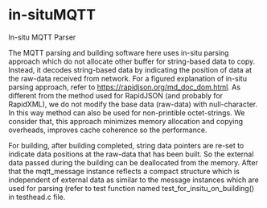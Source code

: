 # in-situMQTT
In-situ MQTT Parser

The MQTT parsing and building software here uses in-situ parsing approach which do not allocate other buffer for string-based data to copy. Instead, it decodes string-based data by indicating the position of data at the raw-data received from network. For a figured explanation of in-situ parsing approach, refer to https://rapidjson.org/md_doc_dom.html. As different from the method used for RapidJSON (and probably for RapidXML), we do not modify the base data (raw-data) with null-character. In this way method can also be used for non-printible octet-strings. We consider that, this approach minimizes memory allocation and copying overheads, improves cache coherence so the performance. 

For building, after building completed, string data pointers are re-set to indicate data positions at the raw-data that has been built. So the external data passed during the building can be deallocated from the memory. After that the mqtt_message instance reflects a compact structure which is independent of external data as similar to the message instances which are used for parsing (refer to test function named test_for_insitu_on_building() in testhead.c file.
